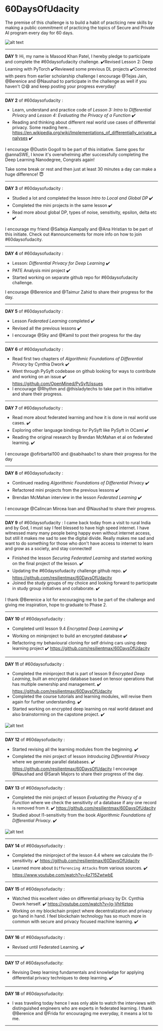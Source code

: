 # 60DaysOfUdacity
The premise of this challenge is to build a habit of practicing new skills by making a public commitment of practicing the topics of Secure and Private AI program every day for 60 days.

![alt text](images/logo.jpg)
___

**DAY 1:**
Hi, my name is Masood Khan Patel, I hereby pledge to participate and complete the #60daysofudacity challenge.
:heavy_check_mark:Revised Lesson 2: Deep Learning with PyTorch
:heavy_check_mark:Reviewed some previous DL projects
:heavy_check_mark:Connected with peers from earlier scholarship challenge
I encourage @Tejas Jain, @Berenice and @Naushad to participate in the challenge as well if you haven't :wink::smile: and keep posting your progress everyday!
___

**DAY 2** of #60daysofudacity :
- Learn, understand and practice code of _Lesson 3: Intro to DIfferential Privacy_ and _Lesson 4: Evaluating the Privacy of a Function_ :heavy_check_mark:
- Reading and thinking about different real world use cases of differential privacy. Some reading here... https://en.wikipedia.org/wiki/Implementations_of_differentially_private_analyses :heavy_check_mark:

I encourage @Dustin Gogoll to be part of this initiative.
Same goes for @annaSWE, I know it's overwhelming after successfully completing the Deep Learning Nanodegree, Congrats again!

Take some break or rest and then just at least 30 minutes a day can make a huge difference! :innocent:
___

**DAY 3** of #60daysofudacity :
- Studied a lot and completed the lesson _Intro to Local and Global DP_ :heavy_check_mark:
- Completed the mini projects in the same lesson :heavy_check_mark:
- Read more about global DP, types of noise, sensitivity, epsilon, delta etc :heavy_check_mark:

I encourage my friend @Saiteja Alampally and @Ana Hristian to be part of this initiate. Check out #announcements for more info on how to join #60daysofudacity.
___

**DAY 4** of #60daysofudacity :
- Lesson: _Differential Privacy for Deep Learning_ :heavy_check_mark:
- PATE Analysis mini project :heavy_check_mark:
- Started working on separate github repo for #60daysofudacity challenge. 

I encourage @Berenice and @Taimur Zahid to share their progress for the day.
___

**DAY 5** of #60daysofudacity :
- Lesson _Federated Learning_ completed :heavy_check_mark:
- Revised all the previous lessons :heavy_check_mark:
- I encourage @Sky and @Kamil to post their progress for the day
___

**DAY 6** of #60daysofudacity :
- Read first two chapters of _Algorithmic Foundations of Differential Privacy_ by Cynthia Dwork :heavy_check_mark:
- Went through PySyft codebase on github looking for ways to contribute and working on an issue :heavy_check_mark:
https://github.com/OpenMined/PySyft/issues
- I encourage @Rhythm and @thisladytechs to take part in this initiative and share their progress.
___

**DAY 7** of #60daysofudacity :
- Read more about federated learning and how it is done in real world use cases. :heavy_check_mark:
- Exploring other language bindings for PySyft like PySyft in OCaml :heavy_check_mark:
- Reading the original research by Brendan McMahan et al on federated learning. :heavy_check_mark:

I encourage @ofirbartal100 and @sabihaabc1 to share their progress for the day
___

**DAY 8** of #60daysofudacity :
- Continued reading _Algorithmic Foundations of Differential Privacy_ :heavy_check_mark:
- Refactored mini projects from the previous lessons :heavy_check_mark:
- Brendan McMahan interview in the lesson _Federated Learning_ :heavy_check_mark:

I encourage @Calincan Mircea Ioan and @Naushad  to share their progress.
___

**DAY 9** of #60daysofudacity :
I came back today from a visit to rural India and by God, I must say I feel blessed to have high speed internet. I have witnessed many many people being happy even without internet access, but still it makes me sad to see the digital divide. Really makes me sad and want to do something for those who don't have access to internet to learn and grow as a society, and stay connected!
- Finished the lesson _Securing Federated Learning_ and started working on the final project of the lesson. :heavy_check_mark:
- Updating the #60daysofudacity challenge github repo. :heavy_check_mark:
https://github.com/resilientmax/60DaysOfUdacity
- Joined the study groups of my choice and looking forward to participate in study group initiatives and collaborate. :heavy_check_mark:

I thank @Berenice a lot for encouraging me to be part of the challenge and giving me inspiration, hope to graduate to Phase 2.
___

**DAY 10** of #60daysofudacity :
- Completed until lesson 9.4 _Encrypted Deep Learning_ :heavy_check_mark:
- Working on miniproject to build an encrypted database :heavy_check_mark:
- Refactoring my behavioural cloning for self driving cars using deep learning project :heavy_check_mark:
https://github.com/resilientmax/60DaysOfUdacity
___

**DAY 11** of #60daysofudacity :
- Completed the miniproject that is part of lesson 9 _Encrypted Deep Learning_, built an encrypted database based on tensor operations that has multiple ownership and management. :heavy_check_mark:
https://github.com/resilientmax/60DaysOfUdacity
- Completed the course tutorials and learning modules, will revise them again for further understanding. :heavy_check_mark:
- Started working on encrypted deep learning on real world dataset and also brainstorming on the capstone project. :heavy_check_mark:

![alt text](images/Wrapup.png)
___

**DAY 12** of #60daysofudacity :
- Started revising all the learning modules from the beginning. :heavy_check_mark:
- Completed the mini project of lesson _Introducing Differential Privacy_ where we generate parallel databases. :heavy_check_mark:
https://github.com/resilientmax/60DaysOfUdacity
I encourage @Naushad and @Sarah Majors to share their progress of the day.
___

**DAY 13** of #60daysofudacity :
- Completed the mini project of lesson _Evaluating the Privacy of a Function_ where we check the sensitivity of a database if any one record is removed from it. :heavy_check_mark:
https://github.com/resilientmax/60DaysOfUdacity
- Studied about l1-sensitivity from the book _Algorithmic Foundations of Differential Privacy_. :heavy_check_mark:

![alt text](images/l1.png)
___

**DAY 14** of #60daysofudacity :
- Completed the miniproject of the lesson 4.4 where we calculate the l1-sensitivity. :heavy_check_mark:
https://github.com/resilientmax/60DaysOfUdacity
- Learned more about `Differencing Attacks` from various sources. :heavy_check_mark:
https://www.youtube.com/watch?v=4z715ZwtwbE
___

**DAY 15** of #60daysofudacity :
- Watched this excellent video on differential privacy by Dr. Cynthia Dwork herself. :heavy_check_mark: 
https://youtube.com/watch?v=lg-VhHlztqo
- Working on my blockchain project where decentralization and privacy go hand in hand. I feel blockchain technology has so  much more in common with secure and privacy focused machine learning. :heavy_check_mark:
___

**DAY 16** of #60daysofudacity :
- Revised until Federated Learning. :heavy_check_mark:
___

**DAY 17** of #60daysofudacity:
- Revising Deep learning fundamentals and knowledge for applying differential privacy techniques to deep learning. :heavy_check_mark:
___

**DAY 18** of #60daysofudacity:
- I was traveling today hence I was only able to watch the interviews with distinguished engineers who are experts in federated learning.
I thank @Berenice and @Frida for encouraging me everyday, it means a lot to me.
___